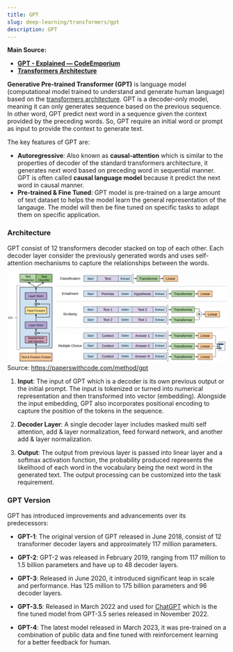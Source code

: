 ```yaml
---
title: GPT
slug: deep-learning/transformers/gpt
description: GPT
---
```


**Main Source:**

- **[GPT - Explained — CodeEmporium](https://youtu.be/3IweGfgytgY?si=Fed0FkK55LAH5SAL)**
- **[Transformers Architecture](/deep-learning/transformers/transformers-architecture)**

**Generative Pre-trained Transformer (GPT)** is language model (computational model trained to understand and generate human language) based on the [transformers architecture](/deep-learning/transformers/transformers-architecture). GPT is a decoder-only model, meaning it can only generates sequence based on the previous sequence. In other word, GPT predict next word in a sequence given the context provided by the preceding words. So, GPT require an initial word or prompt as input to provide the context to generate text.

The key features of GPT are:

- **Autoregressive**: Also known as **causal-attention** which is similar to the properties of decoder of the standard transformers architecture, it generates next word based on preceding word in sequential manner. GPT is often called **causal language model** because it predict the next word in causal manner.
- **Pre-trained & Fine Tuned**: GPT model is pre-trained on a large amount of text dataset to helps the model learn the general representation of the langauge. The model will then be fine tuned on specific tasks to adapt them on specific application.

### Architecture

GPT consist of 12 transformers decoder stacked on top of each other. Each decoder layer consider the previously generated words and uses self-attention mechanisms to capture the relationships between the words.

![GPT architecture](./gpt-architecture.png)  
Source: https://paperswithcode.com/method/gpt

1. **Input**: The input of GPT which is a decoder is its own previous output or the initial prompt. The input is tokenized or turned into numerical representation and then transformed into vector (embedding). Alongside the input embedding, GPT also incorporates positional encoding to capture the position of the tokens in the sequence.

2. **Decoder Layer**: A single decoder layer includes masked multi self attention, add & layer normalization, feed forward network, and another add & layer normalization.

3. **Output**: The output from previous layer is passed into linear layer and a softmax activation function, the probability produced represents the likelihood of each word in the vocabulary being the next word in the generated text. The output processing can be customized into the task requirement.

### GPT Version

GPT has introduced improvements and advancements over its predecessors:

- **GPT-1**: The original version of GPT released in June 2018, consist of 12 transformer decoder layers and approximately 117 million parameters.

- **GPT-2**: GPT-2 was released in February 2019, ranging from 117 million to 1.5 billion parameters and have up to 48 decoder layers.

- **GPT-3**: Released in June 2020, it introduced significant leap in scale and performance. Has 125 million to 175 billion parameters and 96 decoder layers.

- **GPT-3.5**: Released in March 2022 and used for [ChatGPT](https://chat.openai.com/) which is the fine tuned model from GPT-3.5 series released in November 2022.

- **GPT-4**: The latest model released in March 2023, it was pre-trained on a combination of public data and fine tuned with reinforcement learning for a better feedback for human.
